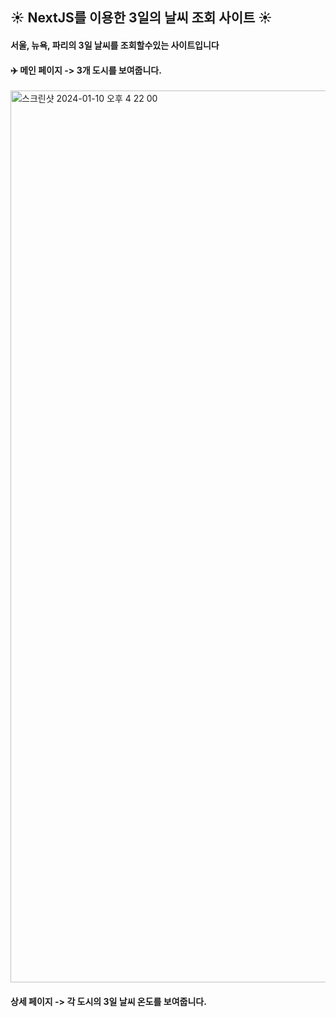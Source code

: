 ## ☀️ NextJS를 이용한 3일의 날씨 조회 사이트 ☀️

#### 서울, 뉴욕, 파리의 3일 날씨를 조회할수있는 사이트입니다

#### ✈️ 메인 페이지 -> 3개 도시를 보여줍니다.

<img width="1427" alt="스크린샷 2024-01-10 오후 4 22 00" src="https://github.com/taeginote/taeginote/assets/103398790/af678ecc-32b6-44ba-bde0-34da51879e0d">

#### 상세 페이지 -> 각 도시의 3일 날씨 온도를 보여줍니다.

